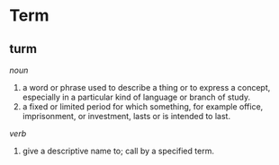 # Term

## turm

_noun_

1. a word or phrase used to describe a thing or to express a concept, especially in a particular kind of language or branch of study.
2. a fixed or limited period for which something, for example office, imprisonment, or investment, lasts or is intended to last.

_verb_

1. give a descriptive name to; call by a specified term.
